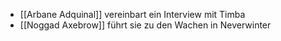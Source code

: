 - [[Arbane Adquinal]] vereinbart ein Interview mit Timba
- [[Noggad Axebrow]] führt sie zu den Wachen in Neverwinter